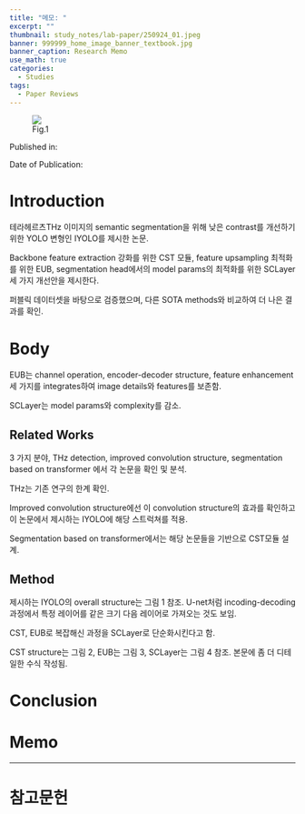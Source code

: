```yaml
---
title: "메모: "
excerpt: ""
thumbnail: study_notes/lab-paper/250924_01.jpeg
banner: 999999_home_image_banner_textbook.jpg
banner_caption: Research Memo
use_math: true
categories:
  - Studies
tags:
  - Paper Reviews
---
```


<figure class="align-center" style="width: 60%">
  <a href="{{ site.url }}{{ site.baseurl }}/assets/images/study_notes/lab-paper/250924_01.jpeg">
  <img src="{{ site.url }}{{ site.baseurl }}/assets/images/study_notes/lab-paper/250924_01.jpeg">
  </a>
  <figcaption>
  Fig.1 
  </figcaption>
</figure>

Published in: 

Date of Publication: 

# Introduction

테라헤르츠THz 이미지의 semantic segmentation을 위해 낮은 contrast를 개선하기 위한 YOLO 변형인 IYOLO를 제시한 논문.

Backbone feature extraction 강화를 위한 CST 모듈, feature upsampling 최적화를 위한 EUB, segmentation head에서의 model params의 최적화를 위한 SCLayer 세 가지 개선안을 제시한다.

퍼블릭 데이터셋을 바탕으로 검증했으며, 다른 SOTA methods와 비교하여 더 나은 결과를 확인. 

# Body

EUB는 channel operation, encoder-decoder structure, feature enhancement 세 가지를 integrates하여 image details와 features를 보존함.

SCLayer는 model params와 complexity를 감소.

## Related Works

3 가지 분야, THz detection, improved convolution structure, segmentation based on transformer 에서 각 논문을 확인 및 분석.

THz는 기존 연구의 한계 확인.

Improved convolution structure에선 이 convolution structure의 효과를 확인하고 이 논문에서 제시하는 IYOLO에 해당 스트럭쳐를 적용.

Segmentation based on transformer에서는 해당 논문들을 기반으로 CST모듈 설계.

## Method

제시하는 IYOLO의 overall structure는 그림 1 참조. U-net처럼 incoding-decoding 과정에서 특정 레이어를 같은 크기 다음 레이어로 가져오는 것도 보임.

CST, EUB로 복잡해신 과정을 SCLayer로 단순화시킨다고 함.

CST structure는 그림 2, EUB는 그림 3, SCLayer는 그림 4 참조. 본문에 좀 더 디테일한 수식 작성됨.

# Conclusion


# Memo



---

# 참고문헌

